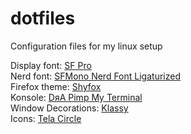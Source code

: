 # dotfiles
Configuration files for my linux setup

Display font: [SF Pro](https://github.com/sahibjotsaggu/San-Francisco-Pro-Fonts)\
Nerd font: [SFMono Nerd Font Ligaturized](https://github.com/shaunsingh/SFMono-Nerd-Font-Ligaturized)\
Firefox theme: [Shyfox](https://github.com/Naezr/ShyFox)\
Konsole: [DяA Pimp My Terminal](https://drasite.com/blog/Pimp%20my%20terminal)\
Window Decorations: [Klassy](https://github.com/paulmcauley/klassy)\
Icons: [Tela Circle](https://github.com/vinceliuice/Tela-circle-icon-theme)
